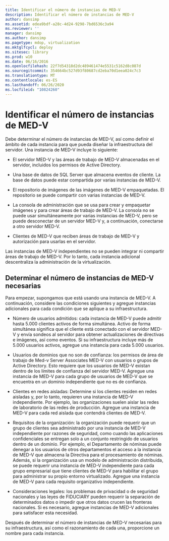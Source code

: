 ```yaml
---
title: Identificar el número de instancias de MED-V
description: Identificar el número de instancias de MED-V
author: dansimp
ms.assetid: edea9bdf-a28c-4d24-9298-7bd6536c3a94
ms.reviewer: ''
manager: dansimp
ms.author: dansimp
ms.pagetype: mdop, virtualization
ms.mktglfcycl: deploy
ms.sitesec: library
ms.prod: w10
ms.date: 06/16/2016
ms.openlocfilehash: 22f7d54318d2dc489461474e5531c5162d8c087d
ms.sourcegitcommit: 354664bc527d93f80687cd2eba70d1eea024c7c3
ms.translationtype: MT
ms.contentlocale: es-ES
ms.lasthandoff: 06/26/2020
ms.locfileid: "10824260"
---
```

# Identificar el número de instancias de MED-V


Debe determinar el número de instancias de MED-V, así como definir el ámbito de cada instancia para que pueda diseñar la infraestructura del servidor. Una instancia de MED-V incluye lo siguiente:

-   El servidor MED-V y las áreas de trabajo de MED-V almacenadas en el servidor, incluidos los permisos de Active Directory.

-   Una base de datos de SQL Server que almacena eventos de cliente. La base de datos puede estar compartida por varias instancias de MED-V.

-   El repositorio de imágenes de las imágenes de MED-V empaquetadas. El repositorio se puede compartir con varias instancias de MED-V.

-   La consola de administración que se usa para crear y empaquetar imágenes y para crear áreas de trabajo de MED-V. La consola no se puede usar simultáneamente por varias instancias de MED-V, pero se puede desconectar de un servidor MED-V y, a continuación, conectarse a otro servidor MED-V.

-   Clientes de MED-V que reciben áreas de trabajo de MED-V y autorización para usarlas en el servidor.

Las instancias de MED-V independientes no se pueden integrar ni compartir áreas de trabajo de MED-V. Por lo tanto, cada instancia adicional descentraliza la administración de la virtualización.

## Determinar el número de instancias de MED-V necesarias


Para empezar, supongamos que está usando una instancia de MED-V. A continuación, considere las condiciones siguientes y agregue instancias adicionales para cada condición que se aplique a su infraestructura.

-   Número de usuarios admitidos: cada instancia de MED-V puede admitir hasta 5.000 clientes activos de forma simultánea. Activo de forma simultánea significa que el cliente está conectado con el servidor MED-V y envía sondeos al servidor para obtener actualizaciones de directivas e imágenes, así como eventos. Si su infraestructura incluye más de 5.000 usuarios activos, agregue una instancia para cada 5.000 usuarios.

-   Usuarios de dominios que no son de confianza: los permisos de área de trabajo de Med-v Server Associates MED-V con usuarios o grupos de Active Directory. Esto requiere que los usuarios de MED-V existan dentro de los límites de confianza del servidor MED-V. Agregue una instancia de MED-V para cada grupo de usuarios de MED-V que se encuentra en un dominio independiente que no es de confianza.

-   Clientes en redes aisladas: Determine si los clientes residen en redes aisladas y, por lo tanto, requieren una instancia de MED-V independiente. Por ejemplo, las organizaciones suelen aislar las redes de laboratorio de las redes de producción. Agregue una instancia de MED-V para cada red aislada que contendrá clientes de MED-V.

-   Requisitos de la organización: la organización puede requerir que un grupo de clientes sea administrado por una instancia de MED-V independiente por razones de seguridad, como cuando las aplicaciones confidenciales se entregan solo a un conjunto restringido de usuarios dentro de un dominio. Por ejemplo, el Departamento de nóminas puede denegar a los usuarios de otros departamentos el acceso a la instancia de MED-V que almacena la Directiva para el procesamiento de nóminas. Además, si la organización usa un modelo de administración distribuida, se puede requerir una instancia de MED-V independiente para cada grupo empresarial que tiene clientes de MED-V para habilitar el grupo para administrar su propio entorno virtualizado. Agregue una instancia de MED-V para cada requisito organizativo independiente.

-   Consideraciones legales: los problemas de privacidad o de seguridad nacionales y las leyes de FIDUCIARY pueden requerir la separación de determinados datos o impedir que otros datos crucen las fronteras nacionales. Si es necesario, agregue instancias de MED-V adicionales para satisfacer esta necesidad.

Después de determinar el número de instancias de MED-V necesarias para su infraestructura, así como el razonamiento de cada una, proporcione un nombre para cada instancia.

 

 





